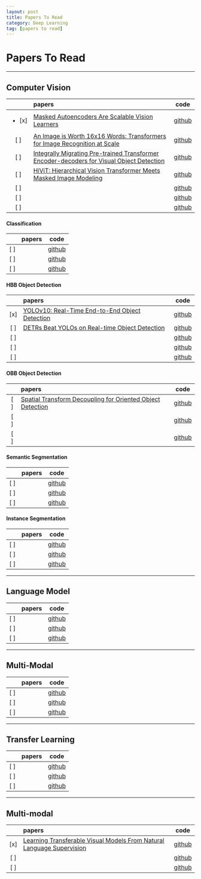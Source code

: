 ```yaml
---
layout: post
title: Papers To Read
category: Deep Learning
tag: [papers to read]
---
```


# Papers To Read

----------------------------------------------------------------------------
## Computer Vision

|   | papers | code |
|:-:|:-------|:---:|
|<ul><li>[x]</li></ul> | [Masked Autoencoders Are Scalable Vision Learners](https://arxiv.org/abs/2111.06377) | [github]() |
|[ ] | [An Image is Worth 16x16 Words: Transformers for Image Recognition at Scale](https://arxiv.org/abs/2010.11929) | [github]() |
|[ ] | [Integrally Migrating Pre-trained Transformer Encoder-decoders for Visual Object Detection](https://arxiv.org/abs/2205.09613) | [github]() |
|[ ] | [HiViT: Hierarchical Vision Transformer Meets Masked Image Modeling](https://arxiv.org/abs/2205.14949) | [github]() |
|[ ] |  | [github]() |
|[ ] |  | [github]() |
|[ ] |  | [github]() |


#### Classification

|   | papers | code |
|:-:|:-------|:---:|
|[ ] |  | [github]() |
|[ ] |  | [github]() |
|[ ] |  | [github]() |


#### HBB Object Detection

|   | papers | code |
|:-:|:-------|:---:|
|[x] | [YOLOv10: Real-Time End-to-End Object Detection](https://arxiv.org/abs/2405.14458) | [github](https://github.com/THU-MIG/yolov10) |
|[ ] | [DETRs Beat YOLOs on Real-time Object Detection](https://arxiv.org/abs/2304.08069) | [github](https://github.com/lyuwenyu/RT-DETR) |
|[ ] |  | [github]() |
|[ ] |  | [github]() |
|[ ] |  | [github]() |


#### OBB Object Detection

|   | papers | code |
|:-:|:-------|:---:|
|[ ] | [Spatial Transform Decoupling for Oriented Object Detection](https://arxiv.org/html/2308.10561v2) | [github]() |
|[ ] |  | [github]() |
|[ ] |  | [github]() |


#### Semantic Segmentation

|   | papers | code |
|:-:|:-------|:---:|
|[ ] |  | [github]() |
|[ ] |  | [github]() |
|[ ] |  | [github]() |

#### Instance Segmentation

|   | papers | code |
|:-:|:-------|:---:|
|[ ] |  | [github]() |
|[ ] |  | [github]() |
|[ ] |  | [github]() |

----------------------------------------------------------------------------
## Language Model

|   | papers | code |
|:-:|:-------|:---:|
|[ ] |  | [github]() |
|[ ] |  | [github]() |
|[ ] |  | [github]() |

----------------------------------------------------------------------------
## Multi-Modal

|   | papers | code |
|:-:|:-------|:---:|
|[ ] |  | [github]() |
|[ ] |  | [github]() |
|[ ] |  | [github]() |

----------------------------------------------------------------------------
## Transfer Learning

|   | papers | code |
|:-:|:-------|:---:|
|[ ] |  | [github]() |
|[ ] |  | [github]() |
|[ ] |  | [github]() |

----------------------------------------------------------------------------
## Multi-modal

|   | papers | code |
|:-:|:-------|:---:|
|[x] | [Learning Transferable Visual Models From Natural Language Supervision](https://arxiv.org/abs/2103.00020) | [github]() |
|[ ] |  | [github]() |
|[ ] |  | [github]() |


